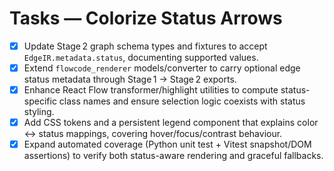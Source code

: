 # Tasks — Colorize Status Arrows

- [x] Update Stage 2 graph schema types and fixtures to accept `EdgeIR.metadata.status`, documenting supported values.
- [x] Extend `flowcode_renderer` models/converter to carry optional edge status metadata through Stage 1 → Stage 2 exports.
- [x] Enhance React Flow transformer/highlight utilities to compute status-specific class names and ensure selection logic coexists with status styling.
- [x] Add CSS tokens and a persistent legend component that explains color ↔ status mappings, covering hover/focus/contrast behaviour.
- [x] Expand automated coverage (Python unit test + Vitest snapshot/DOM assertions) to verify both status-aware rendering and graceful fallbacks.
